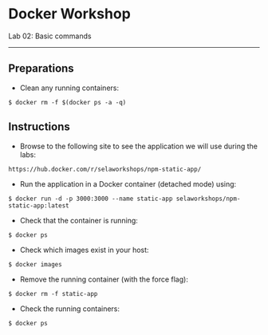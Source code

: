 # Docker Workshop
Lab 02: Basic commands

---

## Preparations

 - Clean any running containers:
 
```
$ docker rm -f $(docker ps -a -q)
```



## Instructions

 - Browse to the following site to see the application we will use during the labs:
```
https://hub.docker.com/r/selaworkshops/npm-static-app/
```

 - Run the application in a Docker container (detached mode) using:
```
$ docker run -d -p 3000:3000 --name static-app selaworkshops/npm-static-app:latest
```

 - Check that the container is running:
```
$ docker ps
```

 - Check which images exist in your host:
```
$ docker images
```

 - Remove the running container (with the force flag):
```
$ docker rm -f static-app
```


 - Check the running containers:
```
$ docker ps
```
